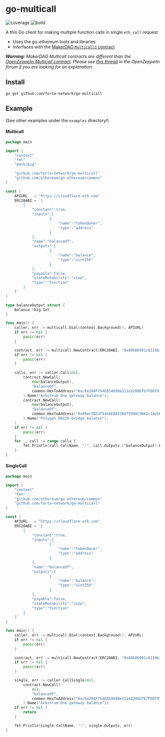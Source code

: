 # go-multicall
![coverage](https://img.shields.io/badge/coverage-87.7%25-brightgreen)
![build](https://github.com/forta-network/go-multicall/actions/workflows/build.yml/badge.svg)

A thin Go client for making multiple function calls in single `eth_call` request

- Uses the go-ethereum tools and libraries
- Interfaces with the [MakerDAO `Multicall3` contract](https://github.com/mds1/multicall)

_**Warning:** MakerDAO Multicall contracts are different than the [OpenZeppelin Multicall contract](https://github.com/OpenZeppelin/openzeppelin-contracts/blob/master/contracts/utils/Multicall.sol). Please see [this thread](https://forum.openzeppelin.com/t/multicall-by-oz-and-makerdao-has-a-difference/9350) in the OpenZeppelin forum if you are looking for an explanation._

## Install

```
go get github.com/forta-network/go-multicall
```

## Example

(See other examples under the `examples` directory!)

#### Multicall   
```go
package main

import (
	"context"
	"fmt"
	"math/big"

	"github.com/forta-network/go-multicall"
	"github.com/ethereum/go-ethereum/common"
)

const (
	APIURL   = "https://cloudflare-eth.com"
	ERC20ABI = `[
		{
			"constant":true,
			"inputs":[
					{
						"name":"tokenOwner",
						"type":"address"
					}
			],
			"name":"balanceOf",
			"outputs":[
					{
						"name":"balance",
						"type":"uint256"
					}
			],
			"payable":false,
			"stateMutability":"view",
			"type":"function"
		}
	]`
)

type balanceOutput struct {
	Balance *big.Int
}

func main() {
	caller, err := multicall.Dial(context.Background(), APIURL)
	if err != nil {
		panic(err)
	}

	contract, err := multicall.NewContract(ERC20ABI, "0xA0b86991c6218b36c1d19D4a2e9Eb0cE3606eB48")
	if err != nil {
		panic(err)
	}

	calls, err := caller.Call(nil,
		contract.NewCall(
			new(balanceOutput),
			"balanceOf",
			common.HexToAddress("0xcEe284F754E854890e311e3280b767F80797180d"), // Arbitrum One gateway
		).Name("Arbitrum One gateway balance"),
		contract.NewCall(
			new(balanceOutput),
			"balanceOf",
			common.HexToAddress("0x40ec5B33f54e0E8A33A975908C5BA1c14e5BbbDf"), // Polygon ERC20 bridge
		).Name("Polygon ERC20 bridge balance"),
	)
	if err != nil {
		panic(err)
	}
	for _, call := range calls {
		fmt.Println(call.CallName, ":", call.Outputs.(*balanceOutput).Balance)
	}
}
```

#### SingleCall   
```go
package main

import (
	"context"
	"fmt"
	"github.com/ethereum/go-ethereum/common"
	"github.com/forta-network/go-multicall"
)

const (
	APIURL   = "https://cloudflare-eth.com"
	ERC20ABI = `[
		{
			"constant":true,
			"inputs":[
					{
						"name":"tokenOwner",
						"type":"address"
					}
			],
			"name":"balanceOf",
			"outputs":[
					{
						"name":"balance",
						"type":"uint256"
					}
			],
			"payable":false,
			"stateMutability":"view",
			"type":"function"
		}
	]`
)

func main() {
	caller, err := multicall.Dial(context.Background(), APIURL)
	if err != nil {
		panic(err)
	}

	contract, err := multicall.NewContract(ERC20ABI, "0xA0b86991c6218b36c1d19D4a2e9Eb0cE3606eB48")
	if err != nil {
		panic(err)
	}

	single, err := caller.CallSingle(nil,
		contract.NewCall(
			nil,
			"balanceOf",
			common.HexToAddress("0xcEe284F754E854890e311e3280b767F80797180d"), // Arbitrum One gateway
		).Name("Arbitrum One gateway balance"))
	if err != nil {
		return
	}

	fmt.Println(single.CallName, ":", single.Outputs, err)
}
```
